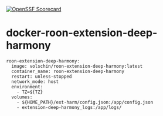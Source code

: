 [![OpenSSF Scorecard](https://api.securityscorecards.dev/projects/github.com/volschin/roon-extension-deep-harmony/badge)](https://securityscorecards.dev/viewer/?uri=github.com/volschin/roon-extension-deep-harmony)
# docker-roon-extension-deep-harmony



    roon-extension-deep-harmony:
      image: volschin/roon-extension-deep-harmony:latest
      container_name: roon-extension-deep-harmony
      restart: unless-stopped
      network_mode: host
      environment:
        - TZ=${TZ}
      volumes:
        - ${HOME_PATH}/ext-harm/config.json:/app/config.json
        - extension-deep-harmony_logs:/app/logs/

